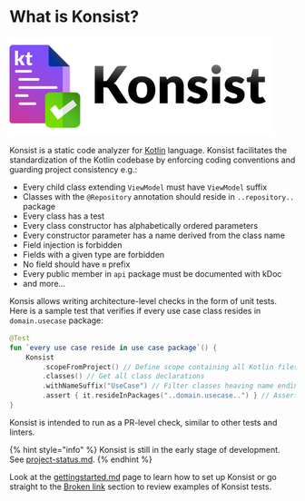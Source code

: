 # What is Konsist?

![](.gitbook/assets/konsist-logo.png)

Konsist is a static code analyzer for [Kotlin](https://kotlinlang.org/) language. Konsist facilitates the standardization of the Kotlin codebase by enforcing coding conventions and guarding project consistency e.g.:

* Every child class extending `ViewModel` must have `ViewModel` suffix
* Classes with the `@Repository` annotation should reside in `..repository..` package
* Every class has a test
* Every class constructor has alphabetically ordered parameters
* Every constructor parameter has a name derived from the class name
* Field injection is forbidden
* Fields with a given type are forbidden
* No field should have `m` prefix
* Every public member in `api` package must be documented with kDoc
* and more...

Konsis allows writing architecture-level checks in the form of unit tests. Here is a sample test that verifies if every use case class resides in `domain.usecase` package:

```kotlin
@Test
fun `every use case reside in use case package`() {
    Konsist
        .scopeFromProject() // Define scope containing all Kotlin files present in the project
        .classes() // Get all class declarations
        .withNameSuffix("UseCase") // Filter classes heaving name ending with 'UseCase'
        .assert { it.resideInPackages("..domain.usecase..") } // Assert that each class resides in 'any domain.usecase any' package
}
```

Konsist is intended to run as a PR-level check, similar to other tests and linters.&#x20;

{% hint style="info" %}
Konsist is still in the early stage of development. See [project-status.md](getting-started/project-status.md "mention").
{% endhint %}

Look at the [gettingstarted.md](getting-started/gettingstarted.md "mention") page to learn how to set up Konsist or go straight to the [Broken link](broken-reference "mention") section to review examples of Konsist tests.&#x20;

